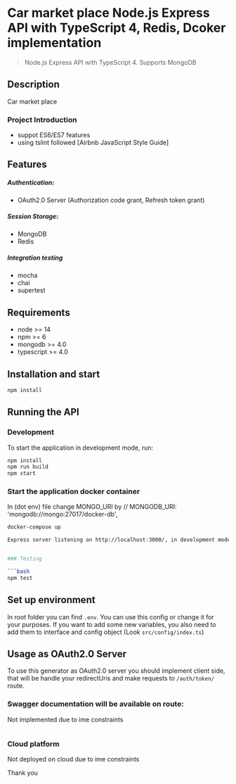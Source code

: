 # Car market place Node.js Express API with TypeScript 4, Redis, Dcoker implementation



> Node.js Express API with TypeScript 4. Supports MongoDB

## Description
Car market place

### Project Introduction
- suppot ES6/ES7 features
- using tslint followed [Airbnb JavaScript Style Guide]

## Features
##### Authentication:
- OAuth2.0 Server (Authorization code grant, Refresh token grant)

##### Session Storage:
- MongoDB
- Redis

##### Integration testing
- mocha
- chai
- supertest

## Requirements

- node >= 14
- npm >= 6
- mongodb >= 4.0
- typescript >= 4.0

## Installation and start

```bash
npm install 
```


## Running the API

### Development
To start the application in development mode, run:

```bash
npm install
npm run build 
npm start
```

### Start the application docker container

In (dot env) file change MONGO_URI by // MONGODB_URI: 'mongodb://mongo:27017/docker-db',

```bash
docker-compose up

Express server listening on http://localhost:3000/, in development mode/docker


### Testing

```bash
npm test
```

## Set up environment
In root folder you can find `.env`. You can use this config or change it for your purposes.
If you want to add some new variables, you also need to add them to interface and config object (Look `src/config/index.ts`)

## Usage as OAuth2.0 Server
To use this generator as OAuth2.0 server you should implement client side, that will be handle your redirectUris and make requests to `/auth/token/` route. 

### Swagger documentation will be available on route:
Not implemented due to ime constraints
```
```
### Cloud platform
Not deployed on cloud due to ime constraints

Thank you
